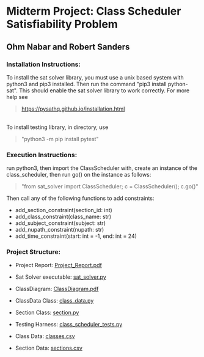 # Midterm Project: Class Scheduler Satisfiability Problem
## Ohm Nabar and Robert Sanders
### Installation Instructions:

To install the sat solver library, you must use a unix based system with python3 and pip3 installed. Then run the command
"pip3 install python-sat".  This should enable the sat solver library to
work correctly.  For more help see 
> https://pysathq.github.io/installation.html
  
<br>To install testing library, in directory, use 
> "python3 -m pip install pytest"

### Execution Instructions:

run python3, then import the ClassScheduler with, create an instance of the class_scheduler, then run go() on
the instance as follows:
> "from sat_solver import ClassScheduler; c = ClassScheduler(); c.go()"

Then call any of the following functions to add constraints:
- add_section_constraint(section_id: int)
- add_class_constraint(class_name: str)
- add_subject_constraint(subject: str)
- add_nupath_constraint(nupath: str)
- add_time_constraint(start: int = -1, end: int = 24)

### Project Structure:
- Project Report: [Project_Report.pdf](Project_Report.pdf)

- Sat Solver executable: [sat_solver.py](sat_solver.py)

- ClassDiagram: [ClassDiagram.pdf](ClassDiagram.pdf)

- ClassData Class: [class_data.py](class_data.py)

- Section Class: [section.py](section.py)

- Testing Harness: [class_scheduler_tests.py](class_scheduler_tests.py)

- Class Data: [classes.csv](classes.csv)

- Section Data: [sections.csv](sections.csv)

